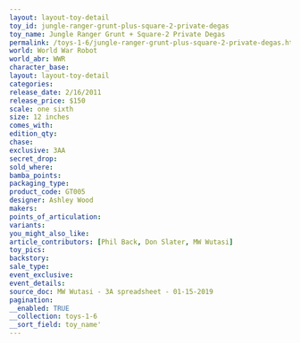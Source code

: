 ```yaml
---
layout: layout-toy-detail 
toy_id: jungle-ranger-grunt-plus-square-2-private-degas
toy_name: Jungle Ranger Grunt + Square-2 Private Degas
permalink: /toys-1-6/jungle-ranger-grunt-plus-square-2-private-degas.html
world: World War Robot
world_abr: WWR
character_base: 
layout: layout-toy-detail
categories: 
release_date: 2/16/2011
release_price: $150 
scale: one sixth
size: 12 inches
comes_with: 
edition_qty: 
chase: 
exclusive: 3AA
secret_drop: 
sold_where: 
bamba_points: 
packaging_type: 
product_code: GT005
designer: Ashley Wood
makers: 
points_of_articulation: 
variants: 
you_might_also_like: 
article_contributors: [Phil Back, Don Slater, MW Wutasi]
toy_pics: 
backstory: 
sale_type: 
event_exclusive: 
event_details: 
source_doc: MW Wutasi - 3A spreadsheet - 01-15-2019
pagination: 
__enabled: TRUE
__collection: toys-1-6
__sort_field: toy_name'
---
```

